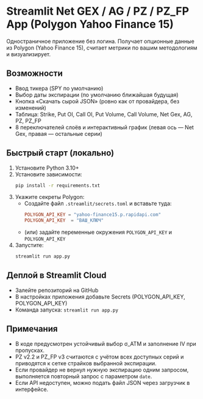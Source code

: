 # Streamlit Net GEX / AG / PZ / PZ_FP App (Polygon Yahoo Finance 15)

Одностраничное приложение без логина. Получает опционные данные из Polygon (Yahoo Finance 15),
считает метрики по вашим методологиям и визуализирует.

## Возможности
- Ввод тикера (SPY по умолчанию)
- Выбор даты экспирации (по умолчанию ближайшая будущая)
- Кнопка «Скачать сырой JSON» (ровно как от провайдера, без изменений)
- Таблица: Strike, Put OI, Call OI, Put Volume, Call Volume, Net Gex, AG, PZ, PZ_FP
- 8 переключателей слоёв и интерактивный график (левая ось — Net Gex, правая — остальные серии)

## Быстрый старт (локально)
1. Установите Python 3.10+
2. Установите зависимости:
   ```bash
   pip install -r requirements.txt
   ```
3. Укажите секреты Polygon:
   - Создайте файл `.streamlit/secrets.toml` и вставьте туда:
     ```toml
     POLYGON_API_KEY = "yahoo-finance15.p.rapidapi.com"
     POLYGON_API_KEY  = "ВАШ_КЛЮЧ"
     ```
   - (или) задайте переменные окружения `POLYGON_API_KEY` и `POLYGON_API_KEY`
4. Запустите:
   ```bash
   streamlit run app.py
   ```

## Деплой в Streamlit Cloud
- Залейте репозиторий на GitHub
- В настройках приложения добавьте Secrets (POLYGON_API_KEY, POLYGON_API_KEY)
- Команда запуска: `streamlit run app.py`

## Примечания
- В коде предусмотрен устойчивый выбор σ_ATM и заполнение IV при пропусках.
- PZ v2.2 и PZ_FP v3 считаются с учётом всех доступных серий и приводятся к сетке страйков выбранной экспирации.
- Если провайдер не вернул нужную экспирацию одним запросом, выполняется повторный запрос с параметром `date`.
- Если API недоступен, можно подать файл JSON через загрузчик в интерфейсе.

